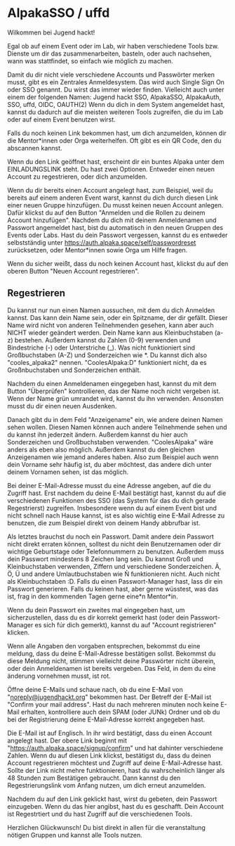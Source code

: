 AlpakaSSO / uffd
===

Wilkommen bei Jugend hackt!

Egal ob auf einem Event oder im Lab, wir haben verschiedene Tools bzw. Dienste um dir das zusammenarbeiten, basteln, oder auch nachsehen, wann was stattfindet, so einfach wie möglich zu machen. 

Damit du dir nicht viele verschiedene Accounts und Passwörter merken musst, gibt es ein Zentrales Anmeldesystem. Das wird auch Single Sign On oder SSO genannt. Du wirst das immer wieder finden. Vielleicht auch unter einem der folgenden Namen: Jugend hackt SSO, AlpakaSSO, AlpakaAuth, SSO, uffd, OIDC, OAUTH(2)
Wenn du dich in dem System angemeldet hast, kannst du dadurch auf die meisten weiteren Tools zugreifen, die du im Lab oder auf einem Event benutzen wirst.

Falls du noch keinen Link bekommen hast, um dich anzumelden, können dir die Mentor\*innen oder Orga weiterhelfen. Oft gibt es ein QR Code, den du abscannen kannst.

Wenn du den Link geöffnet hast, erscheint dir ein buntes Alpaka unter dem EINLADUNGSLINK steht. 
Du hast zwei Optionen. Entweder einen neuen Account zu regestrieren, oder dich anzumelden.

Wenn du dir bereits einen Account angelegt hast, zum Beispiel, weil du bereits auf einem anderen Event warst, kannst du dich durch diesen Link einer neuen Gruppe hinzufügen. Du musst keinen neuen Account anlegen. 
Dafür klickst du auf den Button "Anmelden und die Rollen zu deinem Account hinzufügen". Nachdem du dich mit deinem Anmeldenamen und Passwort angemeldet hast, bist du automatisch in den neuen Gruppen des Events oder Labs.
Hast du dein Passwort vergessen, kannst du es entweder selbstständig unter https://auth.alpaka.space/self/passwordreset zurücksetzen, oder Mentor\*innen sowie Orga um Hilfe fragen.

Wenn du sicher weißt, dass du noch keinen Account hast, klickst du auf den oberen Button "Neuen Account regestrieren".


## Regestrieren

Du kannst nur nun einen Namen aussuchen, mit dem du dich Anmelden kannst. Das kann dein Name sein, oder ein Spitzname, der dir gefällt. Dieser Name wird nicht von anderen Teilnehmenden gesehen, kann aber auch NICHT wieder geändert werden. 
Dein Name kann aus Kleinbuchstaben (a-z) bestehen. Außerdem kannst du Zahlen (0-9) verwenden und Bindestriche (-) oder Unterstriche (\_). Was nicht funktioniert sind Großbuchstaben (A-Z) und Sonderzeichen wie \*. Du kannst dich also "cooles_alpaka2" nennen. "CoolesAlpaka:D" funktioniert nicht, da es Großnbuchstaben und Sonderzeichen enthält. 

Nachdem du einen Anmeldenamen eingegeben hast, kannst du mit dem Button "Überprüfen" kontrollieren, das der Name noch nicht vergeben ist. Wenn der Name grün umrandet wird, kannst du ihn verwenden. Ansonsten musst du dir einen neuen Ausdenken.

Danach gibt du in dem Feld "Anzeigename" ein, wie andere deinen Namen sehen wollen. Diesen Namen können auch andere Teilnehmende sehen und du kannst ihn jederzeit ändern. Außerdem kannst du hier auch Sonderzeichen und Großbuchstaben verwenden. "CoolesAlpaka" wäre anders als eben also möglich. Außerdem kannst du den gleichen Anzeigenamen wie jemand anderes haben. Also zum Beispiel auch wenn dein Vorname sehr häufig ist, du aber möchtest, das andere dich unter deinem Vornamen sehen, ist das möglich.

Bei deiner E-Mail-Adresse musst du eine Adresse angeben, auf die du Zugriff hast. Erst nachdem du deine E-Mail bestätigt hast, kannst du auf die verschiedenen Funktionen des SSO (das System für das du dich gerade Regestrierst) zugreifen. 
Insbesondere wenn du auf einem Event bist und nicht schnell nach Hause kannst, ist es also wichtig eine E-Mail Adresse zu benutzen, die zum Beispiel direkt von deinem Handy abbrufbar ist.

Als letztes brauchst du noch ein Passwort. Damit andere dein Passwort nicht direkt erraten können, solltest du nicht dein Benutzernamen oder dir wichtige Geburtstage oder Telefonnummern zu benutzen. 
Außerdem muss dein Passwort mindestens 8 Zeichen lang sein. Du kannst Groß und Kleinbuchstaben verwenden, Ziffern und verschiedene Sonderzeichen. Ä, Ö, Ü und andere Umlautbuchstaben wie Ñ funktionieren nicht. Auch nicht als Kleinbuchstaben :D. 
Falls du einen Passwort-Manager hast, lass dir ein Passwort generieren. Falls du keinen hast, aber gerne wüsstest, was das ist, frag in den kommenden Tagen gerne eine\*n Mentor\*in. 

Wenn du dein Passwort ein zweites mal eingegeben hast, um sicherzustellen, dass du es dir korrekt gemerkt hast (oder dein Passwort-Manager es sich fúr dich gemerkt), kannst du auf "Account registrieren" klicken. 

Wenn alle Angaben den vorgaben entsprechen, bekommst du eine meldung, dass du deine E-Mail-Adresse bestätigen sollst. 
Bekommst du diese Meldung nicht, stimmen vielleicht deine Passwörter nicht überein, oder dein Anmeldenamen ist bereits vergeben. Das Feld, in dem du eine änderung vornehmen musst, ist rot.


Öffne deine E-Mails und schaue nach, ob du eine E-Mail von "noreply@jugendhackt.org" bekommen hast. Der Betreff der E-Mail ist "Confirm your mail address". Hast du nach mehreren minuten noch keine E-Mail erhalten, kontrolliere auch dein SPAM (oder JUNk) Ordner und ob du bei der Registrierung deine E-Mail-Adresse korrekt angegeben hast.

Die E-Mail ist auf Englisch. In ihr wird bestätigt, dass du einen Account angelegt hast. Der obere Link beginnt mit "https://auth.alpaka.space/signup/confirm" und hat dahinter verschiedene Zahlen. Wenn du auf diesen Link klickst, bestätigst du, dass du  deinen Account regestrieren möchtest und Zugriff auf deine E-Mail-Adresse hast. 
Sollte der Link nicht mehre funktionieren, hast du wahrscheinlich länger als 48 Stunden zum Bestätigen gebraucht. Dann kannst du den Regestrierungslink vom Anfang nutzen, um dich erneut anzumelden. 

Nachdem du auf den Link geklickt hast, wirst du gebeten, dein Passwort einzugeben. Wenn du das hier angibst, hast du es geschafft. Dein Account ist Regestrtiert und du hast Zugriff auf die verschiedenen Tools.

Herzlichen Glückwunsch! Du bist direkt in allen für die veranstaltung nötigen Gruppen und kannst alle Tools nutzen.